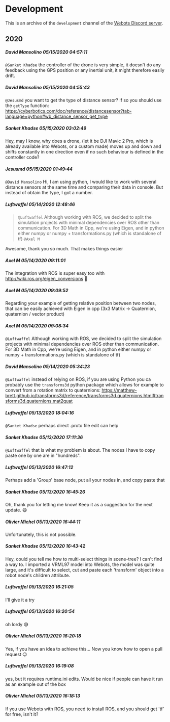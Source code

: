 # Development

This is an archive of the `development` channel of the [Webots Discord server](https://discordapp.com/invite/nTWbN9m).

## 2020

##### David Mansolino 05/15/2020 04:57:11
`@Sanket Khadse` the controller of the drone is very simple, it doesn't do any feedback using the GPS position or any inertial unit, it might therefore easily drift.

##### David Mansolino 05/15/2020 04:55:43
`@Jesusmd` you want to get the type of distance sensor? If so you should use the ``getType`` function: https://cyberbotics.com/doc/reference/distancesensor?tab-language=python#wb_distance_sensor_get_type

##### Sanket Khadse 05/15/2020 03:02:49
Hey, may I know, why does a drone, (let it be DJI Mavic 2 Pro, which is already available into Webots, or a custom made) moves up and down and shifts constantly in one direction even if no such behaviour is defined in the controller code?

##### Jesusmd 05/15/2020 01:49:44
`@David Mansolino` Hi, I am using python, I would like to work with several distance sensors at the same time and comparing their data in console. But instead of obtain the type, I got a number.

##### Luftwaffel 05/14/2020 12:48:46
> `@Luftwaffel` Although working with ROS, we decided to split the simulation projects with minimal dependencies over ROS other than communication. For 3D Math in Cpp, we're using Eigen, and in python either numpy or numpy + transformations.py (which is standalone of tf)
`@Axel M` 

Awesome, thank you so much. That makes things easier

##### Axel M 05/14/2020 09:11:01
The integration with ROS is super easy too with http://wiki.ros.org/eigen_conversions 🙂

##### Axel M 05/14/2020 09:09:52
Regarding your example of getting relative position between two nodes, that can be easily achieved with Eigen in cpp (3x3 Matrix -> Quaternion, quaternion / vector product)

##### Axel M 05/14/2020 09:08:34
`@Luftwaffel` Although working with ROS, we decided to split the simulation projects with minimal dependencies over ROS other than communication. For 3D Math in Cpp, we're using Eigen, and in python either numpy or numpy + transformations.py (which is standalone of tf)

##### David Mansolino 05/14/2020 05:34:23
`@Luftwaffel` instead of relying on ROS, if you are using Python you ca probably use the `transforms3d` python package which allows for example to convert from a rotation matrix to quaternions: https://matthew-brett.github.io/transforms3d/reference/transforms3d.quaternions.html#transforms3d.quaternions.mat2quat

##### Luftwaffel 05/13/2020 18:04:16
`@Sanket Khadse`  perhaps direct .proto file edit can help

##### Sanket Khadse 05/13/2020 17:11:36
`@Luftwaffel` that is what my problem is about. The nodes I have to copy paste one by one are in "hundreds".

##### Luftwaffel 05/13/2020 16:47:12
Perhaps add a 'Group' base node, put all your nodes in, and copy paste that

##### Sanket Khadse 05/13/2020 16:45:26
Oh, thank you for letting me know!
Keep it as a suggestion for the next update. 😄

##### Olivier Michel 05/13/2020 16:44:11
Unfortunately, this is not possible.

##### Sanket Khadse 05/13/2020 16:43:42
Hey, could you tell me how to multi-select things in scene-tree? 
I can't find a way to. I imported a VRML97 model into Webots, the model was quite large, and it's difficult to select, cut and paste each 'transform' object into a robot node's children attribute.

##### Luftwaffel 05/13/2020 16:21:05
I'll give it a try

##### Luftwaffel 05/13/2020 16:20:54
oh lordy 😅

##### Olivier Michel 05/13/2020 16:20:18
Yes, if you have an idea to achieve this... Now you know how to open a pull request 😉

##### Luftwaffel 05/13/2020 16:19:08
yes, but it requires runtime.ini edits. Would be nice if people can have it run as an example out of the box

##### Olivier Michel 05/13/2020 16:18:13
If you use Webots with ROS, you need to install ROS, and you should get 'tf' for free, isn't it?

